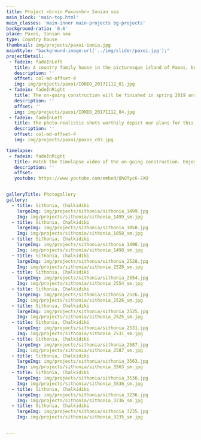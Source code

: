 ```yaml
---
title: Project <br>in Paxos<br> Ionian sea
main_block: 'main-top.html'
main_classes: 'main-inner main-projects bg-projects'
background-ratio: '0.6'
place: Paxos, Ionian sea
type: Country house
thumbnail: img/projects/paxoi-ionio.jpg
mainStyle: "background-image:url('../img/slider/paxoi.jpg');"
projectDetail:
 - fadein: fadeInLeft
   title: A country family house in the picturesque island of Paxos, built with traditional goods
   description: ''
   offset: col-md-offset-4
   img: img/projects/paxoi/IONIO_20171112_01.jpg
 - fadein: fadeInRight
   title: The on-going construction will be finished in spring 2019 and is respectfully coordinated with the island's architecture
   description: ''
   offset: ''
   img: img/projects/paxoi/IONIO_20171112_04.jpg
 - fadein: fadeInLeft
   title: The photo-realistic shots worthily depict our plans for this particular project and will proudly justify our vision once again soon.
   description: ''
   offset: col-md-offset-4
   img: img/projects/paxoi/paxos_c03.jpg

timelapse:
 - fadein: fadeInRight
   title: Watch the timelapse video of the on-going construction. Enjoy!
   description: ''
   offset: 
   youtube: https://www.youtube.com/embed/8hQTycK-2XU


galleryTitle: Photogallery 
gallery:
  - title: Sithonia, Chalkidiki
    largeImg: img/projects/sithonia/sithonia_1499.jpg
    Img: img/projects/sithonia/sithonia_1499_sm.jpg
  - title: Sithonia, Chalkidiki
    largeImg: img/projects/sithonia/sithonia_1058.jpg
    Img: img/projects/sithonia/sithonia_1058_sm.jpg
  - title: Sithonia, Chalkidiki
    largeImg: img/projects/sithonia/sithonia_1498.jpg
    Img: img/projects/sithonia/sithonia_1498_sm.jpg
  - title: Sithonia, Chalkidiki
    largeImg: img/projects/sithonia/sithonia_2528.jpg
    Img: img/projects/sithonia/sithonia_2528_sm.jpg
  - title: Sithonia, Chalkidiki
    largeImg: img/projects/sithonia/sithonia_2554.jpg
    Img: img/projects/sithonia/sithonia_2554_sm.jpg
  - title: Sithonia, Chalkidiki
    largeImg: img/projects/sithonia/sithonia_2526.jpg
    Img: img/projects/sithonia/sithonia_2526_sm.jpg
  - title: Sithonia, Chalkidiki
    largeImg: img/projects/sithonia/sithonia_2525.jpg
    Img: img/projects/sithonia/sithonia_2525_sm.jpg
  - title: Sithonia, Chalkidiki
    largeImg: img/projects/sithonia/sithonia_2531.jpg
    Img: img/projects/sithonia/sithonia_2531_sm.jpg
  - title: Sithonia, Chalkidiki
    largeImg: img/projects/sithonia/sithonia_2587.jpg
    Img: img/projects/sithonia/sithonia_2587_sm.jpg
  - title: Sithonia, Chalkidiki
    largeImg: img/projects/sithonia/sithonia_3563.jpg
    Img: img/projects/sithonia/sithonia_3563_sm.jpg
  - title: Sithonia, Chalkidiki
    largeImg: img/projects/sithonia/sithonia_3536.jpg
    Img: img/projects/sithonia/sithonia_3536_sm.jpg
  - title: Sithonia, Chalkidiki
    largeImg: img/projects/sithonia/sithonia_3236.jpg
    Img: img/projects/sithonia/sithonia_3236_sm.jpg
  - title: Sithonia, Chalkidiki
    largeImg: img/projects/sithonia/sithonia_3235.jpg
    Img: img/projects/sithonia/sithonia_3235_sm.jpg
    

---
```

